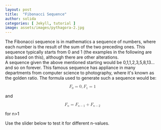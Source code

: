 ```yaml
---
layout: post
title:  "Fibonacci Sequence"
author: solida
categories: [ Jekyll, tutorial ]
image: assets/images/pythagora-2.jpg
---
```

The Fibonacci sequence is in mathematics a sequence of numbers, where each number is the result of the sum of the two preceding ones. 
This sequence typically starts from 0 and 1 (the examples in the following are also based on this), although there are other alterations.  
A sequence given the above mentioned starting would be 0,1,1,2,3,5,8,13... and so on forever. 
This famous sequence has appliance in many departments from computer science to photography, where it's known as the golden ratio. 
The formula used to generate such a sequence would be:

<math display="block">
  <mrow>
    <msub>
      <mi>F</mi>
      <mn>0</mn>
    </msub>
    <mo>=</mo>
    <mn>0</mn>
    <mo separator="true">,</mo>
    <msub>
      <mi>F</mi>
      <mn>1</mn>
    </msub>
    <mo>=</mo>
    <mn>1</mn>
  </mrow>
</math>

and

<math display="block">
  <mrow>
    <msub>
      <mi>F</mi>
      <mi>n</mi>
    </msub>
    <mo>=</mo>
    <msub>
      <mi>F</mi>
      <mrow>
        <mi>n</mi>
        <mo>−</mo>
        <mn>1</mn>
      </mrow>
    </msub>
    <mo>+</mo>
    <msub>
      <mi>F</mi>
      <mrow>
        <mi>n</mi>
        <mo>−</mo>
        <mn>2</mn>
      </mrow>
    </msub>
  </mrow>
</math>

for n>1

Use the slider below to test it for different n-values.


<div id="observablehq-412999a1">
  <div class="observablehq-viewof-series"></div>
  <div class="observablehq-canvas"></div>
</div>
<script type="module">
  import {Runtime, Inspector} from "https://cdn.jsdelivr.net/npm/@observablehq/runtime@4/dist/runtime.js";
  import define from "https://api.observablehq.com/@864af2bf64442aa6/fibonacci-series-visualised.js?v=3";
  (new Runtime).module(define, name => {
    if (name === "viewof series") return Inspector.into("#observablehq-412999a1 .observablehq-viewof-series")();
    if (name === "canvas") return Inspector.into("#observablehq-412999a1 .observablehq-canvas")();
  });
</script>
